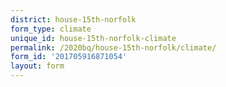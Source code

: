 ```yaml
---
district: house-15th-norfolk
form_type: climate
unique_id: house-15th-norfolk-climate
permalink: /2020bq/house-15th-norfolk/climate/
form_id: '201705916871054'
layout: form
---
```

